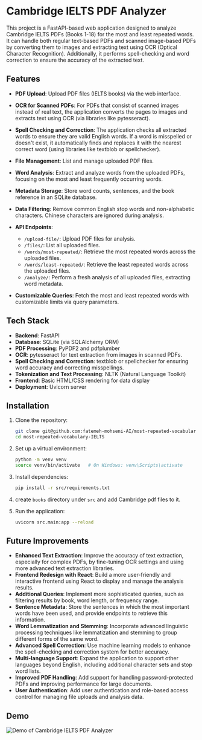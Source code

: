 # Cambridge IELTS PDF Analyzer

This project is a FastAPI-based web application designed to analyze Cambridge IELTS PDFs (Books 1-18) for the most and least repeated words. It can handle both regular text-based PDFs and scanned image-based PDFs by converting them to images and extracting text using OCR (Optical Character Recognition). Additionally, it performs spell-checking and word correction to ensure the accuracy of the extracted text.
## Features

- **PDF Upload**: Upload PDF files (IELTS books) via the web interface.
- **OCR for Scanned PDFs**: For PDFs that consist of scanned images instead of real text, the application converts the pages to images and extracts text using OCR (via libraries like pytesseract).
- **Spell Checking and Correction**: The application checks all extracted words to ensure they are valid English words. If a word is misspelled or doesn't exist, it automatically finds and replaces it with the nearest correct word (using libraries like textblob or spellchecker).

- **File Management**: List and manage uploaded PDF files.
- **Word Analysis**: Extract and analyze words from the uploaded PDFs, focusing on the most and least frequently occurring words.
- **Metadata Storage**: Store word counts, sentences, and the book reference in an SQLite database.
- **Data Filtering**: Remove common English stop words and non-alphabetic characters. Chinese characters are ignored during analysis.
- **API Endpoints**:
  - `/upload-file/`: Upload PDF files for analysis.
  - `/files/`: List all uploaded files.
  - `/words/most-repeated/`: Retrieve the most repeated words across the uploaded files.
  - `/words/least-repeated/`: Retrieve the least repeated words across the uploaded files.
  - `/analyze/`: Perform a fresh analysis of all uploaded files, extracting word metadata.
- **Customizable Queries**: Fetch the most and least repeated words with customizable limits via query parameters.

## Tech Stack

- **Backend**: FastAPI
- **Database**: SQLite (via SQLAlchemy ORM)
- **PDF Processing**: PyPDF2 and pdfplumber
- **OCR**: pytesseract for text extraction from images in scanned PDFs.
- **Spell Checking and Correction**: textblob or spellchecker for ensuring word accuracy and correcting misspellings.
- **Tokenization and Text Processing**: NLTK (Natural Language Toolkit)
- **Frontend**: Basic HTML/CSS rendering for data display
- **Deployment**: Uvicorn server

## Installation

1. Clone the repository:
   ```bash
   git clone git@github.com:fatemeh-mohseni-AI/most-repeated-vocabulary-IELTS.git
   cd most-repeated-vocabulary-IELTS 
   
2. Set up a virtual environment:
    ```bash
    python -m venv venv
    source venv/bin/activate   # On Windows: venv\Scripts\activate

3. Install dependencies:
    ```bash
    pip install -r src/requirements.txt
   
4. create ```books``` directory under ```src``` and add Cambridge pdf files to it.

5. Run the application:
    ```bash
    uvicorn src.main:app --reload
    ```
## Future Improvements      
- **Enhanced Text Extraction**: Improve the accuracy of text extraction, especially for complex PDFs, by fine-tuning OCR settings and using more advanced text extraction libraries.
- **Frontend Redesign with React**: Build a more user-friendly and interactive frontend using React to display and manage the analysis results.
- **Additional Queries**: Implement more sophisticated queries, such as filtering results by book, word length, or frequency range.
- **Sentence Metadata**: Store the sentences in which the most important words have been used, and provide endpoints to retrieve this information.
- **Word Lemmatization and Stemming**: Incorporate advanced linguistic processing techniques like lemmatization and stemming to group different forms of the same word.
- **Advanced Spell Correction**: Use machine learning models to enhance the spell-checking and correction system for better accuracy.
- **Multi-language Support**: Expand the application to support other languages beyond English, including additional character sets and stop word lists.
- **Improved PDF Handling**: Add support for handling password-protected PDFs and improving performance for large documents.
- **User Authentication**: Add user authentication and role-based access control for managing file uploads and analysis data.

## Demo 

![Demo of Cambridge IELTS PDF Analyzer](images/demo.png)